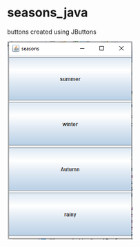 # seasons_java
buttons created using JButtons

![buttons](https://github.com/bhargavYogesh/seasons_java/blob/master/img/button.PNG)
